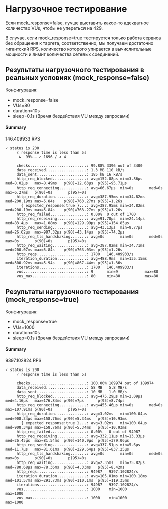 # Нагрузочное тестирование

Если mock_response=false, лучше выставить какое-то адекватное количество VUs, чтобы не упереться на 429.

В случае, если mock_response=true тестируется только работа сервиса без обращения к таргета, соответственно, мы получаем
достаточно гигантский RPS, количество которого упирается в вычислительные мощности и лимит количества сетевых соединений.

## Результаты нагрузочного тестирования в реальных условиях (mock_response=false)
Конфигурация:
- mock_response=false
- VUs=80
- duration=10s
- sleep=0.1s (Время бездействия VU между запросами)

#### Summary
146.409933 RPS

```
✓ status is 200
     ✗ response time is less than 5s
      ↳  99% — ✓ 1696 / ✗ 4

     checks.........................: 99.88% 3396 out of 3400
     data_received..................: 1.3 MB 110 kB/s
     data_sent......................: 185 kB 16 kB/s
     http_req_blocked...............: avg=152.88µs min=3.86µs   med=8.02µs   max=8.49ms   p(90)=12.63µs  p(95)=95.71µs 
     http_req_connecting............: avg=66.67µs  min=0s       med=0s       max=6.27ms   p(90)=0s       p(95)=0s      
     http_req_duration..............: avg=387.95ms min=34.82ms  med=200.19ms max=5.84s    p(90)=763.27ms p(95)=1.26s   
       { expected_response:true }...: avg=387.95ms min=34.82ms  med=200.19ms max=5.84s    p(90)=763.27ms p(95)=1.26s   
     http_req_failed................: 0.00%  0 out of 1700
     http_req_receiving.............: avg=91.78µs  min=24.14µs  med=83.4µs   max=1.08ms   p(90)=129.99µs p(95)=154.85µs
     http_req_sending...............: avg=43.13µs  min=8.77µs   med=26.62µs  max=987.32µs p(90)=43.14µs  p(95)=74.2µs  
     http_req_tls_handshaking.......: avg=0s       min=0s       med=0s       max=0s       p(90)=0s       p(95)=0s      
     http_req_waiting...............: avg=387.82ms min=34.71ms  med=200.07ms max=5.84s    p(90)=763.03ms p(95)=1.26s   
     http_reqs......................: 1700   146.409933/s
     iteration_duration.............: avg=488.9ms  min=135.15ms med=300.92ms max=5.94s    p(90)=867.44ms p(95)=1.36s   
     iterations.....................: 1700   146.409933/s
     vus............................: 9      min=9            max=80
     vus_max........................: 80     min=80           max=80
```

## Результаты нагрузочного тестирования (mock_response=true)
Конфигурация:
- mock_response=true
- VUs=1000
- duration=10s
- sleep=0.1s (Время бездействия VU между запросами)

#### Summary
9397.102824 RPS

```
✓ status is 200
     ✓ response time is less than 5s

     checks.........................: 100.00% 189974 out of 189974
     data_received..................: 58 MB   5.8 MB/s
     data_sent......................: 10 MB   1.0 MB/s
     http_req_blocked...............: avg=475.29µs min=2.09µs   med=4.16µs   max=176.84ms p(90)=7µs      p(95)=8.74µs  
     http_req_connecting............: avg=455.46µs min=0s       med=0s       max=107.91ms p(90)=0s       p(95)=0s      
     http_req_duration..............: avg=3.02ms   min=100.04µs med=908.34µs max=158.76ms p(90)=5.34ms   p(95)=10.93ms 
       { expected_response:true }...: avg=3.02ms   min=100.04µs med=908.34µs max=158.76ms p(90)=5.34ms   p(95)=10.93ms 
     http_req_failed................: 0.00%   0 out of 94987
     http_req_receiving.............: avg=332.11µs min=13.33µs  med=26.45µs  max=81.54ms  p(90)=140.9µs  p(95)=379.06µs
     http_req_sending...............: avg=337.51µs min=5.6µs    med=11.7µs   max=81.61ms  p(90)=229.64µs p(95)=837.25µs
     http_req_tls_handshaking.......: avg=0s       min=0s       med=0s       max=0s       p(90)=0s       p(95)=0s      
     http_req_waiting...............: avg=2.35ms   min=75.82µs  med=780.68µs max=78.36ms  p(90)=4.33ms   p(95)=8.42ms  
     http_reqs......................: 94987   9397.102824/s
     iteration_duration.............: avg=105.01ms min=100.18ms med=101.57ms max=291.73ms p(90)=110.1ms  p(95)=119.35ms
     iterations.....................: 94987   9397.102824/s
     vus............................: 1000    min=1000             max=1000
     vus_max........................: 1000    min=1000             max=1000
```